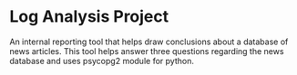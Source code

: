 # Log Analysis Project
An internal reporting tool that helps draw conclusions about a database of news articles. This tool helps answer three questions regarding the news database and uses psycopg2 module for python.